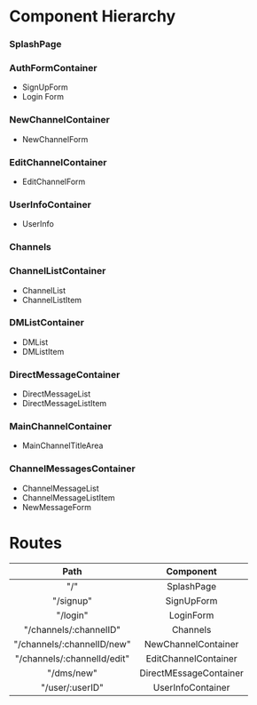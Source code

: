 # Component Hierarchy

### SplashPage

### AuthFormContainer
* SignUpForm
* Login Form

### NewChannelContainer
* NewChannelForm

### EditChannelContainer
* EditChannelForm

### UserInfoContainer
* UserInfo

### Channels

### ChannelListContainer
* ChannelList
* ChannelListItem

### DMListContainer
* DMList
* DMListItem

### DirectMessageContainer
* DirectMessageList
* DirectMessageListItem

### MainChannelContainer
* MainChannelTitleArea
### ChannelMessagesContainer
* ChannelMessageList
* ChannelMessageListItem
* NewMessageForm

# Routes

Path | Component 
:---: |:---:
"/" | SplashPage
"/signup" | SignUpForm
"/login" | LoginForm
"/channels/:channelID" | Channels
"/channels/:channelID/new" | NewChannelContainer
"/channels/:channelId/edit" | EditChannelContainer
"/dms/new" | DirectMEssageContainer
"/user/:userID" | UserInfoContainer